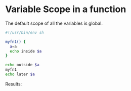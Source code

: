 

# Variable Scope in a function

The default scope of all the variables is global.

```bash
#!/usr/bin/env sh

myfn1() {
  a=a
  echo inside $a
}

echo outside $a
myfn1
echo later $a
```

Results:





